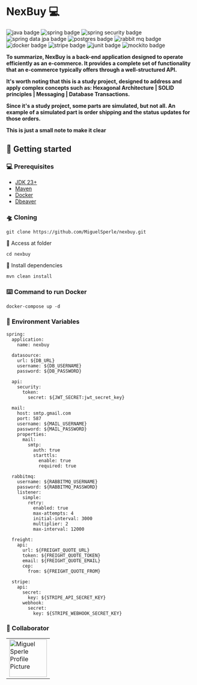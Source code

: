 <h1>NexBuy 💻</h1>

<p>
    <img src="https://img.shields.io/badge/java-%23ED8B00.svg?style=for-the-badge&logo=openjdk&logoColor=white" alt="java badge"/>
    <img src="https://img.shields.io/badge/spring-%236DB33F.svg?style=for-the-badge&logo=spring&logoColor=white" alt="spring badge"/>
    <img src="https://img.shields.io/badge/Spring%20Security-6DB33F?style=for-the-badge&logo=springsecurity&logoColor=white" alt="spring security badge" />
    <img src="https://img.shields.io/badge/Spring_data_jpa-6DB33F?style=for-the-badge&logo=SpringSecurity&logoColor=white" alt="spring data jpa badge" />
    <img src="https://img.shields.io/badge/postgres-%23316192.svg?style=for-the-badge&logo=postgresql&logoColor=white" alt="postgres badge"/>
    <img src="https://img.shields.io/badge/-rabbitmq-%23FF6600?style=for-the-badge&logo=rabbitmq&logoColor=white" alt="rabbit mq badge"/>
    <img src="https://img.shields.io/badge/docker-%230db7ed.svg?style=for-the-badge&logo=docker&logoColor=white" alt="docker badge"/>
    <img src="https://img.shields.io/badge/Stripe-5851DD?style=for-the-badge&logo=stripe&logoColor=white&colorB=blue" alt="stripe badge"/>
    <img src="https://img.shields.io/badge/junit-%23E33332?style=for-the-badge&logo=junit5&logoColor=white" alt="junit badge"/>
    <img src="https://img.shields.io/badge/Mockito-green?style=for-the-badge&&logo=mockito&logoColor=white" alt="mockito badge" />
</p>

<p>
    <b>
        To summarize, NexBuy is a back-end application designed to operate efficiently as an e-commerce. 
        It provides a complete set of functionality that an e-commerce typically offers through a well-structured API.
    </b>
</p>

<p>
    <b>
        It's worth noting that this is a study project, designed to address and apply complex concepts such as: 
        Hexagonal Architecture | SOLID principles | Messaging | Database Transactions.
    </b>
</p>

<p>
    <b>
       Since it's a study project, some parts are simulated, but not all. 
       An example of a simulated part is order shipping and the status updates for those orders.
    </b>
</p>

<p>
    <b>
       This is just a small note to make it clear
    </b>
</p>

<h2>🚀 Getting started</h2>

<h3>💻 Prerequisites</h3>

- [JDK 23+](https://www.oracle.com/br/java/technologies/downloads/)
- [Maven](https://maven.apache.org/download.cgi)
- [Docker](https://docs.docker.com/)
- [Dbeaver](https://dbeaver.io/)

<h3>🛸 Cloning</h3>

```
git clone https://github.com/MiguelSperle/nexbuy.git
```

📂 Access at folder

```
cd nexbuy
```

📡 Install dependencies

```
mvn clean install
```

<h3>⌨️ Command to run Docker</h3>

```
docker-compose up -d
```

<h3>🔑 Environment Variables</h3>

```
spring:
  application:
    name: nexbuy

  datasource:
    url: ${DB_URL}
    username: ${DB_USERNAME}
    password: ${DB_PASSWORD}

  api:
    security:
      token:
        secret: ${JWT_SECRET:jwt_secret_key}

  mail:
    host: smtp.gmail.com
    port: 587
    username: ${MAIL_USERNAME}
    password: ${MAIL_PASSWORD}
    properties:
      mail:
        smtp:
          auth: true
          starttls:
            enable: true
            required: true

  rabbitmq:
    username: ${RABBITMQ_USERNAME}
    password: ${RABBITMQ_PASSWORD}
    listener:
      simple:
        retry:
          enabled: true
          max-attempts: 4
          initial-interval: 3000
          multiplier: 2
          max-interval: 12000

  freight:
    api:
      url: ${FREIGHT_QUOTE_URL}
      token: ${FREIGHT_QUOTE_TOKEN}
      email: ${FREIGHT_QUOTE_EMAIL}
      cep:
        from: ${FREIGHT_QUOTE_FROM}

  stripe:
    api:
      secret:
        key: ${STRIPE_API_SECRET_KEY}
      webhook:
        secret:
          key: ${STRIPE_WEBHOOK_SECRET_KEY}
```

<h3>🤝 Collaborator</h3>

<table>
  <tr>
    <td>
      <a href="https://github.com/MiguelSperle">
        <img src="https://avatars.githubusercontent.com/u/102910354?v=4" width="100px;" alt="Miguel Sperle Profile Picture"/><br>
      </a>
    </td>
  </tr>
</table>
